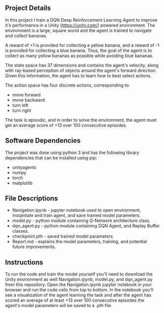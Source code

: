 ## Project Details

In this project I train a DQN Deep Reinforcement Learning Agent to improve it's performance in a Unity (https://unity.com/) powered environment.
The environment is a large, square world and the agent is trained to navigate and collect bananas.

A reward of +1 is provided for collecting a yellow banana, and a reward of -1 is provided for collecting a blue banana. Thus, the goal of the agent is to collect as many yellow bananas as possible while avoiding blue bananas.

The state space has 37 dimensions and contains the agent's velocity, along with ray-based perception of objects around the agent's forward direction. Given this information, the agent has to learn how to best select actions.

The action space has four discrete actions, corresponding to:

- move forward
- move backward
- turn left
- turn right

The task is episodic, and in order to solve the environment, the agent must get an average score of +13 over 100 consecutive episodes.

## Software Dependencies

The project was done using python 3 and has the following library dependencies that can be installed using pip:

- unityagents
- numpy
- torch
- matplotlib

## File Descriptions

- Navigation.ipynb - jupyter notebook used to open environment, instantiate and train agent, and save trained model parameters.
- model.py - python module containing Q-Network architecture class.
- dqn_agent.py - python module containing DQN Agent, and Replay Buffer classes.
- checkpoint.pth - saved trained model parameters.
- Report.md - explains the model parameters, training, and potential future improvements.

## Instructions

To run the code and train the model yourself you'll need to download the Unity environment as well Navigation.ipynb, model.py, and dqn_agent.py from this repository.
Open the Navigation.ipynb jupyter notebook in your browser and run the code cells from top to bottom. In the notebook you'll see a visualization of the agent learning the task and after the agent has scored an average of at least +13 over 100 consecutive episodes the agent's model parameters will be saved to a .pth file.
